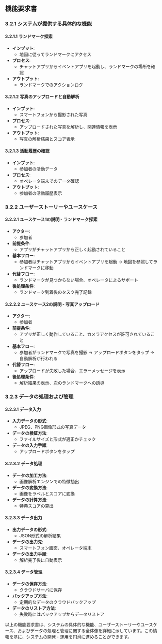 ## 機能要求書

### 3.2.1 システムが提供する具体的な機能
#### 3.2.1.1 ランドマーク探索
- **インプット**: 
  - 地図に従ってランドマークにアクセス
- **プロセス**: 
  - チャットアプリからイベントアプリを起動し、ランドマークの場所を確認
- **アウトプット**: 
  - ランドマークでのアクションログ

#### 3.2.1.2 写真のアップロードと自動解析
- **インプット**: 
  - スマートフォンから撮影された写真
- **プロセス**: 
  - アップロードされた写真を解析し、関連情報を表示
- **アウトプット**: 
  - 写真の解析結果とスコア表示

#### 3.2.1.3 活動履歴の確認
- **インプット**: 
  - 参加者の活動データ
- **プロセス**: 
  - オペレータ端末でのデータ確認
- **アウトプット**: 
  - 参加者の活動履歴表示

### 3.2.2 ユーザーストーリーやユースケース
#### 3.2.2.1 ユースケース1の説明 - ランドマーク探索
- **アクター**: 
  - 参加者
- **前提条件**: 
  - アプリがチャットアプリから正しく起動されていること
- **基本フロー**: 
  - 参加者はチャットアプリからイベントアプリを起動 → 地図を参照してランドマークに移動
- **代替フロー**: 
  - ランドマークが見つからない場合、オペレータによるサポート
- **後処理条件**: 
  - ランドマーク到着後のタスク完了記録

#### 3.2.2.2 ユースケース2の説明 - 写真アップロード
- **アクター**: 
  - 参加者
- **前提条件**: 
  - アプリが正しく動作していること、カメラアクセスが許可されていること
- **基本フロー**: 
  - 参加者がランドマークで写真を撮影 → アップロードボタンをタップ → 自動解析が行われる
- **代替フロー**: 
  - アップロードが失敗した場合、エラーメッセージを表示
- **後処理条件**: 
  - 解析結果の表示、次のランドマークへの誘導

### 3.2.3 データの処理および管理
#### 3.2.3.1 データ入力
- **入力データの形式**: 
  - JPEG、PNG画像形式の写真データ
- **データの検証方法**: 
  - ファイルサイズと形式が適正かチェック
- **データの入力手順**: 
  - アップロードボタンをタップ

#### 3.2.3.2 データ処理
- **データの加工方法**: 
  - 画像解析エンジンでの特徴抽出
- **データの変換方法**: 
  - 画像をラベルとスコアに変換
- **データの計算方法**: 
  - 特典スコアの算出

#### 3.2.3.3 データ出力
- **出力データの形式**: 
  - JSON形式の解析結果
- **データの出力先**: 
  - スマートフォン画面、オペレータ端末
- **データの出力手順**: 
  - 解析完了後に自動表示

#### 3.2.3.4 データ管理
- **データの保存方法**: 
  - クラウドサーバに保存
- **バックアップ方法**: 
  - 定期的なデータのクラウドバックアップ
- **データのリストア方法**: 
  - 失敗時にはバックアップからデータリストア

以上の機能要求書は、システムの具体的な機能、ユーザーストーリーやユースケース、およびデータの処理と管理に関する全体像を詳細に示しています。この情報を基に、システムの開発・運用を円滑に進めることができます。
